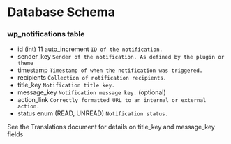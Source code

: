 # Database Schema

### wp_notifications table
* id (int) 11 auto_increment `ID of the notification.`
* sender_key `Sender of the notification. As defined by the plugin or theme`
* timestamp `Timestamp of when the notification was triggered.`
* recipients `Collection of notification recipients.`
* title_key `Notification title key.`
* message_key `Notification message key.`  (optional)
* action_link `Correctly formatted URL to an internal or external action.`
* status enum (READ, UNREAD) `Notification status.`

See the Translations document for details on title_key and message_key fields
